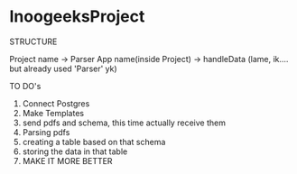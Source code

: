 # InoogeeksProject

STRUCTURE

Project name -> Parser
App name(inside Project) -> handleData (lame, ik.... but already used 'Parser' yk)

TO DO's

1. Connect Postgres
2. Make Templates 
3. send pdfs and schema, this time actually receive them
4. Parsing pdfs
5. creating a table based on that schema
6. storing the data in that table 
7. MAKE IT MORE BETTER


